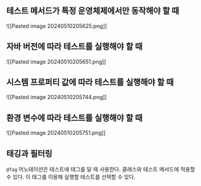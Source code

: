 ## 테스트 메서드가 특정 운영체제에서만 동작해야 할 때
![[Pasted image 20240510205625.png]]
## 자바 버전에 따라 테스트를 실행해야 할 때
![[Pasted image 20240510205651.png]]
## 시스템 프로퍼티 값에 따라 테스트를 실행해야 할 때
![[Pasted image 20240510205744.png]]
## 환경 변수에 따라 테스트를 실행해야 할 때
![[Pasted image 20240510205751.png]]
## 태깅과 필터링
`@Tag` 어노테이션은 테스트에 태그를 달 때 사용한다. 
클래스와 테스트 메서드에 적용할 수 있다.
이 태그를 이용해 실행할 테스트를 선택할 수 있다.
